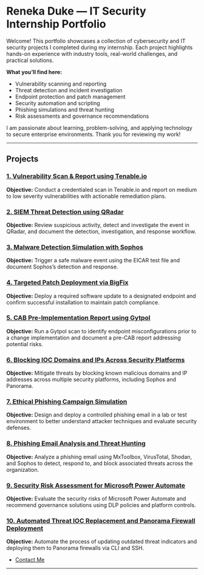 # Reneka Duke — IT Security Internship Portfolio

Welcome! This portfolio showcases a collection of cybersecurity and IT security projects I completed during my internship. Each project highlights hands-on experience with industry tools, real-world challenges, and practical solutions.

**What you’ll find here:**
- Vulnerability scanning and reporting  
- Threat detection and incident investigation  
- Endpoint protection and patch management  
- Security automation and scripting  
- Phishing simulations and threat hunting  
- Risk assessments and governance recommendations  

I am passionate about learning, problem-solving, and applying technology to secure enterprise environments. Thank you for reviewing my work!

---

## Projects

### [1. Vulnerability Scan & Report using Tenable.io](projects/project1-tenable.md)  
**Objective:** Conduct a credentialed scan in Tenable.io and report on medium to low severity vulnerabilities with actionable remediation plans.

### [2. SIEM Threat Detection using QRadar](projects/project2-qradar.md)  
**Objective:** Review suspicious activity, detect and investigate the event in QRadar, and document the detection, investigation, and response workflow.

### [3. Malware Detection Simulation with Sophos](projects/project3-sophos.md)  
**Objective:** Trigger a safe malware event using the EICAR test file and document Sophos’s detection and response.

### [4. Targeted Patch Deployment via BigFix](projects/project4-bigfix.md)  
**Objective:** Deploy a required software update to a designated endpoint and confirm successful installation to maintain patch compliance.

### [5. CAB Pre-Implementation Report using Gytpol](projects/project5-gytpol.md)  
**Objective:** Run a Gytpol scan to identify endpoint misconfigurations prior to a change implementation and document a pre-CAB report addressing potential risks.

### [6. Blocking IOC Domains and IPs Across Security Platforms](projects/project6-ioc-blocking.md)  
**Objective:** Mitigate threats by blocking known malicious domains and IP addresses across multiple security platforms, including Sophos and Panorama.

### [7. Ethical Phishing Campaign Simulation](projects/project7-ethical-phishing.md)  
**Objective:** Design and deploy a controlled phishing email in a lab or test environment to better understand attacker techniques and evaluate security defenses.

### [8. Phishing Email Analysis and Threat Hunting](projects/project8-phishing-analysis.md)  
**Objective:** Analyze a phishing email using MxToolbox, VirusTotal, Shodan, and Sophos to detect, respond to, and block associated threats across the organization.

### [9. Security Risk Assessment for Microsoft Power Automate](projects/project9-power-automate.md)  
**Objective:** Evaluate the security risks of Microsoft Power Automate and recommend governance solutions using DLP policies and platform controls.

### [10. Automated Threat IOC Replacement and Panorama Firewall Deployment](projects/project10-ioc-automation.md)  
**Objective:** Automate the process of updating outdated threat indicators and deploying them to Panorama firewalls via CLI and SSH.

- [Contact Me](contact.md)

---

